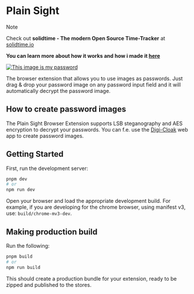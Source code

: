 # Plain Sight

> [!NOTE]
> Check out **solidtime - The modern Open Source Time-Tracker** at [solidtime.io](https://www.solidtime.io)

**You can learn more about how it works and how i made it [here](http://www.youtube.com/watch?v=q71Z3RBvzIA)**

[![This image is my password](http://img.youtube.com/vi/q71Z3RBvzIA/0.jpg)](http://www.youtube.com/watch?v=q71Z3RBvzIA 'This image is my password')

The browser extension that allows you to use images as passwords. Just drag & drop your password image on any password input field and it will automatically decrypt the password image.

## How to create password images

The Plain Sight Browser Extension supports LSB steganography and AES encryption to decrypt your passwords. 
You can f.e. use the [Digi-Cloak](https://kaushalmeena.github.io/digi-cloak/) web app to create password images.

## Getting Started

First, run the development server:

```bash
pnpm dev
# or
npm run dev
```

Open your browser and load the appropriate development build. For example, if you are developing for the chrome browser, using manifest v3, use: `build/chrome-mv3-dev`.

## Making production build

Run the following:

```bash
pnpm build
# or
npm run build
```

This should create a production bundle for your extension, ready to be zipped and published to the stores.
